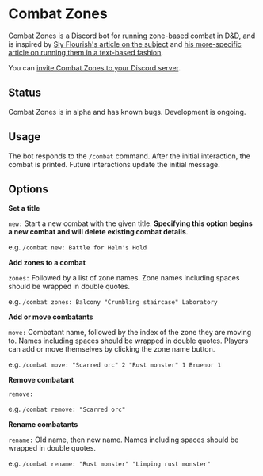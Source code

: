 # Combat Zones

Combat Zones is a Discord bot for running zone-based combat in D&D,
and is inspired by [Sly Flourish's article on the
subject](https://slyflourish.com/fate_style_zones_in_5e.html) and [his
more-specific article on running them in a text-based
fashion](https://slyflourish.com/text-based_battle_maps.html).

You can [invite Combat Zones to your Discord
server](https://discord.com/api/oauth2/authorize?client_id=905073567148965949&permissions=2147608576&redirect_uri=https%3A%2F%2Fdiscordapp.com%2Foauth2%2Fauthorize%3F%26client_id%3D905073567148965949%26scope%3Dbot&response_type=code&scope=applications.commands%20bot%20messages.read).

## Status

Combat Zones is in alpha and has known bugs. Development is ongoing.

## Usage

The bot responds to the `/combat` command. After the initial
interaction, the combat is printed. Future interactions update the
initial message.

## Options

__**Set a title**__

`new:` Start a new combat with the given title. **Specifying this
option begins a new combat and will delete existing combat details**.

e.g. `/combat new: Battle for Helm's Hold`

__**Add zones to a combat**__

`zones:` Followed by a list of zone names. Zone names including spaces
should be wrapped in double quotes.

e.g. `/combat zones: Balcony "Crumbling staircase" Laboratory`

__**Add or move combatants**__

`move:` Combatant name, followed by the index of the zone they are
moving to. Names including spaces should be wrapped in double
quotes. Players can add or move themselves by clicking the zone name
button.

e.g. `/combat move: "Scarred orc" 2 "Rust monster" 1 Bruenor 1`

__**Remove combatant**__

`remove:`

e.g. `/combat remove: "Scarred orc"`


__**Rename combatants**__

`rename:` Old name, then new name. Names including spaces should be
wrapped in double quotes.

e.g. `/combat rename: "Rust monster" "Limping rust monster"`